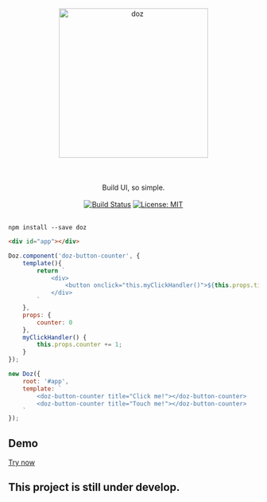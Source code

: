 <div align="center">
<br/><br/>
<img width="300" src="https://raw.githubusercontent.com/fabioricali/doz/master/extra/doz.png" title="doz"/>
<br/><br/>
<br/><br/>
Build UI, so simple.
<br/><br/>
<a href="https://travis-ci.org/fabioricali/doz" target="_blank"><img src="https://travis-ci.org/fabioricali/doz.svg?branch=master" title="Build Status"/></a>
<a href="https://opensource.org/licenses/MIT" target="_blank"><img src="https://img.shields.io/badge/License-MIT-yellow.svg" title="License: MIT"/></a>
<br/><br/>
</div>

```
npm install --save doz
```

```html
<div id="app"></div>
```

```javascript
Doz.component('doz-button-counter', {
    template(){
        return `
            <div>
                <button onclick="this.myClickHandler()">${this.props.title}</button> <span class="counter">${this.props.counter}</span>
            </div>
        `
    },
    props: {
        counter: 0
    },
    myClickHandler() {
        this.props.counter += 1;
    }
});

new Doz({
    root: '#app',
    template: `
        <doz-button-counter title="Click me!"></doz-button-counter>
        <doz-button-counter title="Touch me!"></doz-button-counter>
    `
});
```

## Demo

<a href="https://fabioricali.github.io/doz/example/">Try now</a>

## This project is still under develop.
